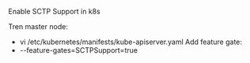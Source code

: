 Enable SCTP Support in k8s

Tren master node:
 - vi /etc/kubernetes/manifests/kube-apiserver.yaml
Add feature gate:
 - --feature-gates=SCTPSupport=true
